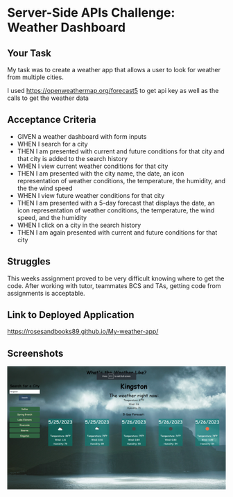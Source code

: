 # Server-Side APIs Challenge: Weather Dashboard

## Your Task

My task was to create a weather app that allows a user to look for weather from multiple cities.

I used https://openweathermap.org/forecast5 to get api key as well as the calls to get the weather data

## Acceptance Criteria

- GIVEN a weather dashboard with form inputs
- WHEN I search for a city
- THEN I am presented with current and future conditions for that city and that city is added to the search history
- WHEN I view current weather conditions for that city
- THEN I am presented with the city name, the date, an icon representation of weather conditions, the temperature, the humidity, and the the wind speed
- WHEN I view future weather conditions for that city
- THEN I am presented with a 5-day forecast that displays the date, an icon representation of weather conditions, the temperature, the wind speed, and the humidity
- WHEN I click on a city in the search history
- THEN I am again presented with current and future conditions for that city

## Struggles

This weeks assignment proved to be very difficult knowing where to get the code. After working with tutor, teammates BCS and TAs, getting code from assignments is acceptable.

## Link to Deployed Application

https://rosesandbooks89.github.io/My-weather-app/

## Screenshots

![alt text](./assets/images/Screenshot%202023-05-25%20180315.png)

